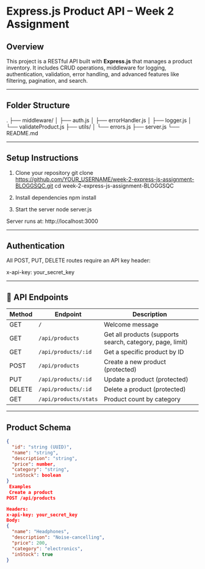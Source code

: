 #  Express.js Product API – Week 2 Assignment

##  Overview

This project is a RESTful API built with **Express.js** that manages a product inventory. It includes CRUD operations, middleware for logging, authentication, validation, error handling, and advanced features like filtering, pagination, and search.

---

##  Folder Structure

.
├── middleware/
│   ├── auth.js
│   ├── errorHandler.js
│   ├── logger.js
│   └── validateProduct.js
├── utils/
│   └── errors.js
├── server.js
└── README.md

---

##  Setup Instructions

1. Clone your repository
git clone https://github.com/YOUR_USERNAME/week-2-express-js-assignment-BLOGGSQC.git
cd week-2-express-js-assignment-BLOGGSQC
2. Install dependencies
npm install


3. Start the server
node server.js

Server runs at: http://localhost:3000

---

##  Authentication

All POST, PUT, DELETE routes require an API key header:

x-api-key: your_secret_key

---

## 📡 API Endpoints

| Method | Endpoint                    | Description                                      |
|--------|-----------------------------|--------------------------------------------------|
| GET    | `/`                         | Welcome message                                  |
| GET    | `/api/products`             | Get all products (supports search, category, page, limit) |
| GET    | `/api/products/:id`         | Get a specific product by ID                     |
| POST   | `/api/products`             | Create a new product (protected)                 |
| PUT    | `/api/products/:id`         | Update a product (protected)                     |
| DELETE | `/api/products/:id`         | Delete a product (protected)                     |
| GET    | `/api/products/stats`       | Product count by category                        |

---

##  Product Schema

```json
{
  "id": "string (UUID)",
  "name": "string",
  "description": "string",
  "price": number,
  "category": "string",
  "inStock": boolean
}
 Examples
 Create a product
POST /api/products

Headers:
x-api-key: your_secret_key
Body:
{
  "name": "Headphones",
  "description": "Noise-cancelling",
  "price": 200,
  "category": "electronics",
  "inStock": true
}
